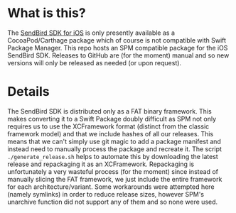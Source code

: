 # What is this?

The [SendBird SDK for iOS](https://github.com/sendbird/sendbird-ios-framework) is only presently available as a CocoaPod/Carthage package which of course is not compatible with Swift Package Manager. This repo hosts an SPM compatible package for the iOS SendBird SDK. Releases to GitHub are (for the moment) manual and so new versions will only be released as needed (or upon request).

# Details

The SendBird SDK is distributed only as a FAT binary framework. This makes converting it to a Swift Package doubly difficult as SPM not only requires us to use the XCFramework format (distinct from the classic framework model) and that we include hashes of all our releases. This means that we can't simply use git magic to add a package manifest and instead need to manually process the package and recreate it. The script `./generate_release.sh` helps to automate this by downloading the latest release and repackaging it as an XCFramework. Repackaging is unfortunately a very wasteful process (for the moment) since instead of manually slicing the FAT framework, we just include the entire framework for each architecture/variant. Some workarounds were attempted here (namely symlinks) in order to reduce release sizes, however SPM's unarchive function did not support any of them and so none were used. 

